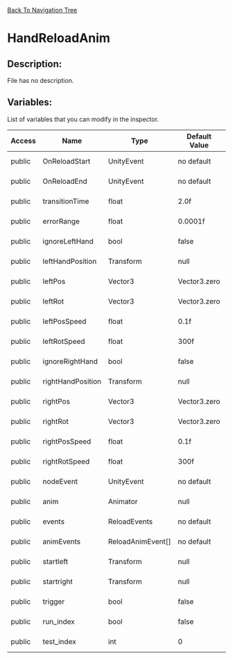 [Back To Navigation Tree](https://wesleywh.github.io/githubpages/docs/navigation.html)
# HandReloadAnim

## Description:
File has no description.

## Variables:
List of variables that you can modify in the inspector.

|Access|Name|Type|Default Value|Description|
|---|---|---|---|---|
|public|OnReloadStart|UnityEvent|no default|No description.|
|public|OnReloadEnd|UnityEvent|no default|No description.|
|public|transitionTime|float|2.0f|No description.|
|public|errorRange|float|0.0001f|No description.|
|public|ignoreLeftHand|bool|false|No description.|
|public|leftHandPosition|Transform|null|No description.|
|public|leftPos|Vector3|Vector3.zero|No description.|
|public|leftRot|Vector3|Vector3.zero|No description.|
|public|leftPosSpeed|float|0.1f|No description.|
|public|leftRotSpeed|float|300f|No description.|
|public|ignoreRightHand|bool|false|No description.|
|public|rightHandPosition|Transform|null|No description.|
|public|rightPos|Vector3|Vector3.zero|No description.|
|public|rightRot|Vector3|Vector3.zero|No description.|
|public|rightPosSpeed|float|0.1f|No description.|
|public|rightRotSpeed|float|300f|No description.|
|public|nodeEvent|UnityEvent|no default|No description.|
|public|anim|Animator|null|No description.|
|public|events|ReloadEvents|no default|No description.|
|public|animEvents|ReloadAnimEvent[]|no default|No description.|
|public|startleft|Transform|null|No description.|
|public|startright|Transform|null|No description.|
|public|trigger|bool|false|No description.|
|public|run_index|bool|false|No description.|
|public|test_index|int|0|No description.|
